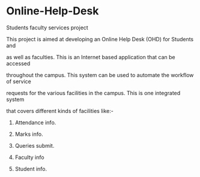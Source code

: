 # Online-Help-Desk
Students faculty services project

This project is aimed at developing an Online Help Desk (OHD) for Students and 

as well as faculties. This is an Internet based application that can be accessed 

throughout the campus. This system can be used to automate the workflow of service 

requests for the various facilities in the campus. This is one integrated system 

that covers different kinds of facilities like:-

1. Attendance info.

2. Marks info.

3. Queries submit.

4. Faculty info 

5. Student info.
